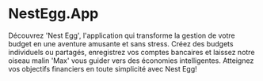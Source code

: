 # NestEgg.App
Découvrez 'Nest Egg', l'application qui transforme la gestion de votre budget en une aventure amusante et sans stress. Créez des budgets individuels ou partagés, enregistrez vos comptes bancaires et laissez notre oiseau malin 'Max' vous guider vers des économies intelligentes. Atteignez vos objectifs financiers en toute simplicité avec Nest Egg!
